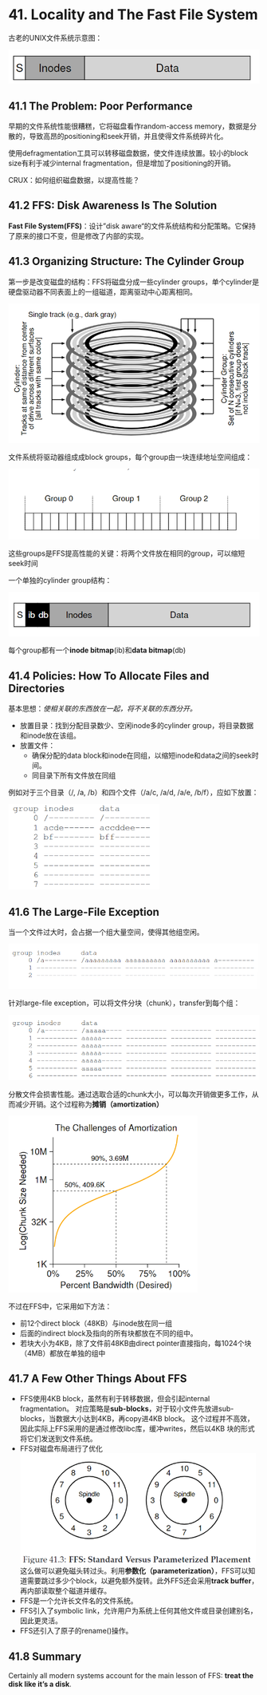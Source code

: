 # 41. Locality and The Fast File System

古老的UNIX文件系统示意图：

<img src="../../.gitbook/assets/image-20211230132223580.png" alt="image-20211230132223580" style="zoom:80%;" />

## 41.1 The Problem: Poor Performance

早期的文件系统性能很糟糕，它将磁盘看作random-access memory，数据是分散的，导致高昂的positioning和seek开销，并且使得文件系统碎片化。

使用defragmentation工具可以转移磁盘数据，使文件连续放置。较小的block size有利于减少internal fragmentation，但是增加了positioning的开销。

CRUX：如何组织磁盘数据，以提高性能？

## 41.2 FFS: Disk Awareness Is The Solution

**Fast File System(FFS)**：设计”disk aware“的文件系统结构和分配策略。它保持了原来的接口不变，但是修改了内部的实现。

## 41.3 Organizing Structure: The Cylinder Group

第一步是改变磁盘的结构：FFS将磁盘分成一些cylinder groups，单个cylinder是硬盘驱动器不同表面上的一组磁道，距离驱动中心距离相同。

<img src="../../.gitbook/assets/image-20211230135809839.png" alt="image-20211230135809839" style="zoom:80%;" />

文件系统将驱动器组成成block groups，每个group由一块连续地址空间组成：

<img src="../../.gitbook/assets/image-20211230140100843.png" alt="image-20211230140100843" style="zoom:80%;" />

这些groups是FFS提高性能的关键：将两个文件放在相同的group，可以缩短seek时间

一个单独的cylinder group结构：

<img src="../../.gitbook/assets/image-20211230140140170.png" alt="image-20211230140140170" style="zoom:80%;" />

每个group都有一个**inode bitmap**(ib)和**data bitmap**(db)

## 41.4 Policies: How To Allocate Files and Directories

基本思想：*使相关联的东西放在一起，将不关联的东西分开。*

- 放置目录：找到分配目录数少、空闲inode多的cylinder group，将目录数据和inode放在该组。
- 放置文件：
  - 确保分配的data block和inode在同组，以缩短inode和data之间的seek时间。
  - 同目录下所有文件放在同组

例如对于三个目录（/, /a, /b）和四个文件（/a/c, /a/d, /a/e, /b/f），应如下放置：

<img src="../../.gitbook/assets/image-20211230140634706.png" alt="image-20211230140634706" style="zoom:67%;" />



## 41.6 The Large-File Exception

当一个文件过大时，会占据一个组大量空间，使得其他组空闲。

<img src="../../.gitbook/assets/image-20211230174003254.png" alt="image-20211230174003254" style="zoom:80%;" />

针对large-file exception，可以将文件分块（chunk），transfer到每个组：

<img src="../../.gitbook/assets/image-20211230174119168.png" alt="image-20211230174119168" style="zoom:80%;" />

分散文件会损害性能。通过选取合适的chunk大小，可以每次开销做更多工作，从而减少开销。这个过程称为**摊销（amortization）**

<img src="../../.gitbook/assets/image-20211230175357282.png" alt="image-20211230175357282" style="zoom:67%;" />

不过在FFS中，它采用如下方法：

- 前12个direct block（48KB）与inode放在同一组
- 后面的indirect block及指向的所有块都放在不同的组中。
- 若块大小为4KB，除了文件前48KB由direct pointer直接指向，每1024个块（4MB）都放在单独的组中

## 41.7 A Few Other Things About FFS

- FFS使用4KB block，虽然有利于转移数据，但会引起internal fragmentation。
  对应策略是**sub-blocks**，对于较小文件先放进sub-blocks，当数据大小达到4KB，再copy进4KB block。
  这个过程并不高效，因此实际上FFS采用的是通过修改libc库，缓冲writes，然后以4KB 块的形式将它们发送到文件系统。
- FFS对磁盘布局进行了优化<img src="../../.gitbook/assets/image-20211230182528015.png" alt="image-20211230182528015" style="zoom:67%;" />这么做可以避免磁头转过头。利用**参数化（parameterization）**，FFS可以知道需要跳过多少个block，以避免额外旋转。此外FFS还会采用**track buffer**，再内部读取整个磁道并缓存。
- FFS是一个允许长文件名的文件系统。
- FFS引入了symbolic link，允许用户为系统上任何其他文件或目录创建别名，因此更灵活。
- FFS还引入了原子的rename()操作。



## 41.8 Summary

Certainly all modern systems account for the main lesson of FFS: **treat the disk like it’s a disk**.

